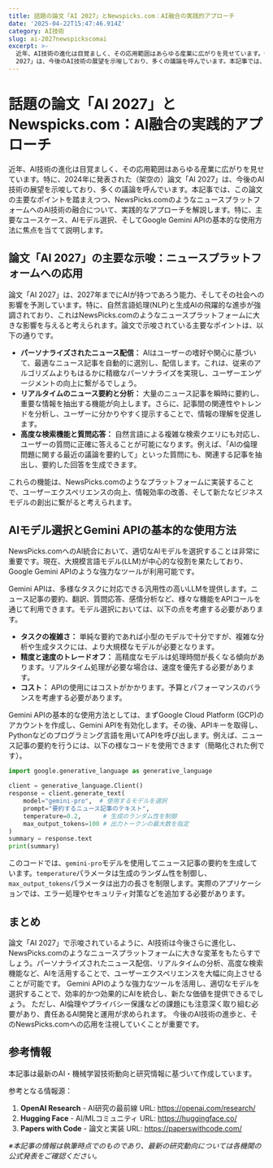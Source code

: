 ```yaml
---
title: 話題の論文「AI 2027」とNewspicks.com：AI融合の実践的アプローチ
date: '2025-04-22T15:47:46.914Z'
category: AI技術
slug: ai-2027newspickscomai
excerpt: >-
  近年、AI技術の進化は目覚ましく、その応用範囲はあらゆる産業に広がりを見せています。特に、2024年に発表された（架空の）論文「AI
  2027」は、今後のAI技術の展望を示唆しており、多くの議論を呼んでいます。本記事では、この論文の主要なポイントを踏まえつつ、NewsPicks.comのようなニュー...
---
```


# 話題の論文「AI 2027」とNewspicks.com：AI融合の実践的アプローチ

近年、AI技術の進化は目覚ましく、その応用範囲はあらゆる産業に広がりを見せています。特に、2024年に発表された（架空の）論文「AI 2027」は、今後のAI技術の展望を示唆しており、多くの議論を呼んでいます。本記事では、この論文の主要なポイントを踏まえつつ、NewsPicks.comのようなニュースプラットフォームへのAI技術の融合について、実践的なアプローチを解説します。特に、主要なユースケース、AIモデル選択、そしてGoogle Gemini APIの基本的な使用方法に焦点を当てて説明します。


## 論文「AI 2027」の主要な示唆：ニュースプラットフォームへの応用

論文「AI 2027」は、2027年までにAIが持つであろう能力、そしてその社会への影響を予測しています。特に、自然言語処理(NLP)と生成AIの飛躍的な進歩が強調されており、これはNewsPicks.comのようなニュースプラットフォームに大きな影響を与えると考えられます。論文で示唆されている主要なポイントは、以下の通りです。

* **パーソナライズされたニュース配信：** AIはユーザーの嗜好や関心に基づいて、最適なニュース記事を自動的に選別し、配信します。これは、従来のアルゴリズムよりもはるかに精緻なパーソナライズを実現し、ユーザーエンゲージメントの向上に繋がるでしょう。
* **リアルタイムのニュース要約と分析：**  大量のニュース記事を瞬時に要約し、重要な情報を抽出する機能が向上します。さらに、記事間の関連性やトレンドを分析し、ユーザーに分かりやすく提示することで、情報の理解を促進します。
* **高度な検索機能と質問応答：**  自然言語による複雑な検索クエリにも対応し、ユーザーの質問に正確に答えることが可能になります。例えば、「AIの倫理問題に関する最近の議論を要約して」といった質問にも、関連する記事を抽出し、要約した回答を生成できます。

これらの機能は、NewsPicks.comのようなプラットフォームに実装することで、ユーザーエクスペリエンスの向上、情報効率の改善、そして新たなビジネスモデルの創出に繋がると考えられます。


## AIモデル選択とGemini APIの基本的な使用方法

NewsPicks.comへのAI統合において、適切なAIモデルを選択することは非常に重要です。現在、大規模言語モデル(LLM)が中心的な役割を果たしており、Google Gemini APIのような強力なツールが利用可能です。

Gemini APIは、多様なタスクに対応できる汎用性の高いLLMを提供します。ニュース記事の要約、翻訳、質問応答、感情分析など、様々な機能をAPIコールを通じて利用できます。モデル選択においては、以下の点を考慮する必要があります。

* **タスクの複雑さ：**  単純な要約であれば小型のモデルで十分ですが、複雑な分析や生成タスクには、より大規模なモデルが必要となります。
* **精度と速度のトレードオフ：**  高精度なモデルは処理時間が長くなる傾向があります。リアルタイム処理が必要な場合は、速度を優先する必要があります。
* **コスト：**  APIの使用にはコストがかかります。予算とパフォーマンスのバランスを考慮する必要があります。

Gemini APIの基本的な使用方法としては、まずGoogle Cloud Platform (GCP)のアカウントを作成し、Gemini APIを有効化します。その後、APIキーを取得し、Pythonなどのプログラミング言語を用いてAPIを呼び出します。例えば、ニュース記事の要約を行うには、以下の様なコードを使用できます（簡略化された例です）。


```python
import google.generative_language as generative_language

client = generative_language.Client()
response = client.generate_text(
    model="gemini-pro",  # 使用するモデルを選択
    prompt="要約するニュース記事のテキスト",
    temperature=0.2,      # 生成のランダム性を制御
    max_output_tokens=100 # 出力トークンの最大数を指定
)
summary = response.text
print(summary)
```


このコードでは、`gemini-pro`モデルを使用してニュース記事の要約を生成しています。`temperature`パラメータは生成のランダム性を制御し、`max_output_tokens`パラメータは出力の長さを制限します。実際のアプリケーションでは、エラー処理やセキュリティ対策などを追加する必要があります。


## まとめ

論文「AI 2027」で示唆されているように、AI技術は今後さらに進化し、NewsPicks.comのようなニュースプラットフォームに大きな変革をもたらすでしょう。パーソナライズされたニュース配信、リアルタイムの分析、高度な検索機能など、AIを活用することで、ユーザーエクスペリエンスを大幅に向上させることが可能です。  Gemini APIのような強力なツールを活用し、適切なモデルを選択することで、効率的かつ効果的にAIを統合し、新たな価値を提供できるでしょう。  ただし、AI倫理やプライバシー保護などの課題にも注意深く取り組む必要があり、責任あるAI開発と運用が求められます。 今後のAI技術の進歩と、そのNewsPicks.comへの応用を注視していくことが重要です。


## 参考情報

本記事は最新のAI・機械学習技術動向と研究情報に基づいて作成しています。

参考となる情報源：
1. **OpenAI Research** - AI研究の最前線
   URL: https://openai.com/research/
2. **Hugging Face** - AI/MLコミュニティ
   URL: https://huggingface.co/
3. **Papers with Code** - 論文と実装
   URL: https://paperswithcode.com/

*※本記事の情報は執筆時点でのものであり、最新の研究動向については各機関の公式発表をご確認ください。*
